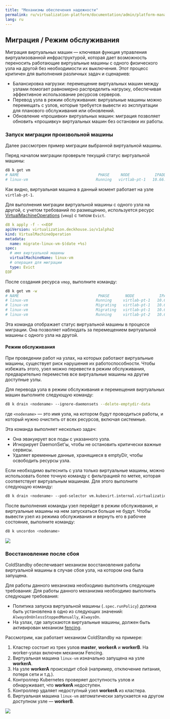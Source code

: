 ```yaml
---
title: "Механизмы обеспечения надежности"
permalink: ru/virtualization-platform/documentation/admin/platform-management/virtualization/reliability.html
lang: ru
---
```


## Миграция / Режим обслуживания

Миграция виртуальных машин — ключевая функция управления виртуализованной инфраструктурой, которая дает возможность переносить работающие виртуальные машины с одного физического узла на другой без необходимости их выключения. Этот процесс критичен для выполнения различных задач и сценариев:

- Балансировка нагрузки: перемещение виртуальных машин между узлами помогает равномерно распределить нагрузку, обеспечивая эффективное использование ресурсов серверов.
- Перевод узла в режим обслуживания: виртуальные машины можно перемещать с узлов, которые требуется вывести из эксплуатации для планового обслуживания или обновлений.
- Обновление «прошивки» виртуальных машин: миграция позволяет обновить «прошивку» виртуальных машин без остановки их работы.

### Запуск миграции произвольной машины

Далее рассмотрен пример миграции выбранной виртуальной машины.

Перед началом миграции проверьте текущий статус виртуальной машины:

```bash
d8 k get vm
# NAME                                   PHASE     NODE           IPADDRESS     AGE
# linux-vm                              Running   virtlab-pt-1   10.66.10.14   79m
```

Как видно, виртуальная машина в данный момент работает на узле `virtlab-pt-1`.

Для выполнения миграции виртуальной машины с одного узла на другой, с учетом требований по размещению, используется ресурс [VirtualMachineOperations](../../../../reference/cr.html#virtualmachineoperations) (`vmop`) с типом `Evict`.

```yaml
d8 k apply -f - <<EOF
apiVersion: virtualization.deckhouse.io/v1alpha2
kind: VirtualMachineOperation
metadata:
  name: migrate-linux-vm-$(date +%s)
spec:
  # имя виртуальной машины
  virtualMachineName: linux-vm
  # операция для миграции
  type: Evict
EOF
```

После создания ресурса `vmop`, выполните команду:

```bash
d8 k get vm -w
# NAME                                   PHASE       NODE           IPADDRESS     AGE
# linux-vm                              Running     virtlab-pt-1   10.66.10.14   79m
# linux-vm                              Migrating   virtlab-pt-1   10.66.10.14   79m
# linux-vm                              Migrating   virtlab-pt-1   10.66.10.14   79m
# linux-vm                              Running     virtlab-pt-2   10.66.10.14   79m
```

Эта команда отображает статус виртуальной машины в процессе миграции. Она позволяет наблюдать за перемещением виртуальной машины с одного узла на другой.

#### Режим обслуживания

При проведении работ на узлах, на которых работают виртуальные машины, существует риск нарушения их работоспособности. Чтобы избежать этого, узел можно перевести в режим обслуживания, предварительно переместив все виртуальные машины на другие доступные узлы.

Для перевода узла в режим обслуживания и перемещения виртуальных машин выполните следующую команду:

```bash
d8 k drain <nodename> --ignore-daemonsets --delete-emptydir-data
```

где `<nodename>` — это имя узла, на котором будут проводиться работы, и который нужно очистить от всех ресурсов, включая системные.

Эта команда выполняет несколько задач:

- Она эвакуирует все поды с указанного узла.
- Игнорирует DaemonSet'ы, чтобы не остановить критически важные сервисы.
- Удаляет временные данные, хранящиеся в emptyDir, чтобы освободить ресурсы узла.

Если необходимо вытеснить с узла только виртуальные машины, можно использовать более точную команду с фильтрацией по метке, которая соответствует виртуальным машинам. Для этого выполните следующую команду:

```bash
d8 k drain <nodename> --pod-selector vm.kubevirt.internal.virtualization.deckhouse.io/name --delete-emptydir-data
```

После выполнения команды узел перейдет в режим обслуживания, и виртуальные машины на нем запускаться больше не будут. Чтобы вывести узел из режима обслуживания и вернуть его в рабочее состояние, выполните команду:

```bash
d8 k uncordon <nodename>
```

![](/images/virtualization-platform/drain.ru.png)

### Восстановление после сбоя

ColdStandby обеспечивает механизм восстановления работы виртуальной машины в случае сбоя узла, на котором она была запущена.

Для работы данного механизма необходимо выполнить следующие требования:
Для работы данного механизма необходимо выполнить следующие требования:

- Политика запуска виртуальной машины (`.spec.runPolicy`) должна быть установлена в одно из следующих значений: `AlwaysOnUnlessStoppedManually`, `AlwaysOn`.
- На узлах, где запускаются виртуальные машины, должен быть активирован механизм [fencing](../../../../reference/cr.html#nodegroup-v1-spec-fencing-mode).

Рассмотрим, как работает механизм ColdStandby на примере:

1. Кластер состоит из трех узлов **master**, **workerA** и **workerB**. На worker-узлах включен механизм Fencing.
1. Виртуальная машина `linux-vm` изначально запущена на узле  **workerA**.
1. На узле **workerA** происходит сбой (например, отключение питания, потеря сети и т.д.).
1. Контроллер Kubernetes проверяет доступность узлов и обнаруживает, что **workerA** недоступен.
1. Контроллер удаляет недоступный узел **workerA** из кластера.
1. Виртуальная машина `linux-vm` автоматически запускается на другом доступном узле — **workerB**.

![](/images/virtualization-platform/coldstandby.ru.png)
